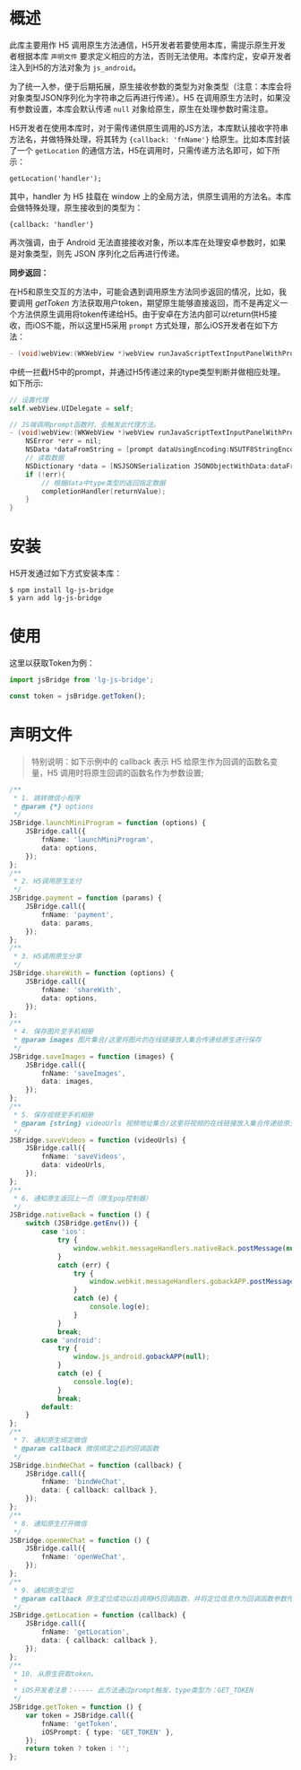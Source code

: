 # 概述

此库主要用作 H5 调用原生方法通信，H5开发者若要使用本库，需提示原生开发者根据本库 `声明文件` 要求定义相应的方法，否则无法使用。本库约定，安卓开发者注入到H5的方法对象为 `js_android`。



为了统一入参，便于后期拓展，原生接收参数的类型为对象类型（注意：本库会将对象类型JSON序列化为字符串之后再进行传递）。H5 在调用原生方法时，如果没有参数设置，本库会默认传递 `null` 对象给原生，原生在处理参数时需注意。



H5开发者在使用本库时，对于需传递供原生调用的JS方法，本库默认接收字符串方法名，并做特殊处理，将其转为 `{callback: 'fnName'}` 给原生。比如本库封装了一个 `getLocation` 的通信方法，H5在调用时，只需传递方法名即可，如下所示：

```
getLocation('handler');
```

其中，handler 为 H5 挂载在 window 上的全局方法，供原生调用的方法名。本库会做特殊处理，原生接收到的类型为：

```
{callback: 'handler'}
```

再次强调，由于 Android 无法直接接收对象，所以本库在处理安卓参数时，如果是对象类型，则先 JSON 序列化之后再进行传递。



**同步返回：**



在H5和原生交互的方法中，可能会遇到调用原生方法同步返回的情况，比如，我要调用 *getToken* 方法获取用户token，期望原生能够直接返回，而不是再定义一个方法供原生调用将token传递给H5。由于安卓在方法内部可以return供H5接收，而iOS不能，所以这里H5采用 `prompt` 方式处理，那么iOS开发者在如下方法：

```objective-c
- (void)webView:(WKWebView *)webView runJavaScriptTextInputPanelWithPrompt:(NSString *)prompt defaultText:(nullable NSString *)defaultText initiatedByFrame:(WKFrameInfo *)frame completionHandler:(void (^)(NSString * _Nullable result))completionHandler;
```

中统一拦截H5中的prompt，并通过H5传递过来的type类型判断并做相应处理。如下所示:

```objective-c
// 设置代理
self.webView.UIDelegate = self;

// JS端调用prompt函数时，会触发此代理方法。
- (void)webView:(WKWebView *)webView runJavaScriptTextInputPanelWithPrompt:(NSString *)prompt defaultText:(nullable NSString *)defaultText initiatedByFrame:(WKFrameInfo *)frame completionHandler:(void (^)(NSString * __nullable result))completionHandler {
    NSError *err = nil;
    NSData *dataFromString = [prompt dataUsingEncoding:NSUTF8StringEncoding];
    // 读取数据
    NSDictionary *data = [NSJSONSerialization JSONObjectWithData:dataFromString options:NSJSONReadingMutableContainers error:&err];
    if (!err){
        // 根据data中type类型的返回指定数据
        completionHandler(returnValue);
    }
}
```

# 安装

H5开发通过如下方式安装本库：

```shell
$ npm install lg-js-bridge
$ yarn add lg-js-bridge
```

# 使用

这里以获取Token为例：

```js
import jsBridge from 'lg-js-bridge';

const token = jsBridge.getToken();
```

# 声明文件

> 特别说明：如下示例中的 callback 表示 H5 给原生作为回调的函数名变量，H5 调用时将原生回调的函数名作为参数设置;

```typescript
/**
 * 1. 跳转微信小程序
 * @param {*} options
 */
JSBridge.launchMiniProgram = function (options) {
    JSBridge.call({
        fnName: 'launchMiniProgram',
        data: options,
    });
};
/**
 * 2. H5调用原生支付
 */
JSBridge.payment = function (params) {
    JSBridge.call({
        fnName: 'payment',
        data: params,
    });
};
/**
 * 3. H5调用原生分享
 */
JSBridge.shareWith = function (options) {
    JSBridge.call({
        fnName: 'shareWith',
        data: options,
    });
};
/**
 * 4. 保存图片至手机相册
 * @param images 图片集合/这里将图片的在线链接放入集合传递给原生进行保存
 */
JSBridge.saveImages = function (images) {
    JSBridge.call({
        fnName: 'saveImages',
        data: images,
    });
};
/**
 * 5. 保存视频至手机相册
 * @param {string} videoUrls 视频地址集合/这里将视频的在线链接放入集合传递给原生进行保存
 */
JSBridge.saveVideos = function (videoUrls) {
    JSBridge.call({
        fnName: 'saveVideos',
        data: videoUrls,
    });
};
/**
 * 6. 通知原生返回上一页（原生pop控制器）
 */
JSBridge.nativeBack = function () {
    switch (JSBridge.getEnv()) {
        case 'ios':
            try {
                window.webkit.messageHandlers.nativeBack.postMessage(null);
            }
            catch (err) {
                try {
                    window.webkit.messageHandlers.gobackAPP.postMessage(null);
                }
                catch (e) {
                    console.log(e);
                }
            }
            break;
        case 'android':
            try {
                window.js_android.gobackAPP(null);
            }
            catch (e) {
                console.log(e);
            }
            break;
        default:
    }
};
/**
 * 7. 通知原生绑定微信
 * @param callback 微信绑定之后的回调函数
 */
JSBridge.bindWeChat = function (callback) {
    JSBridge.call({
        fnName: 'bindWeChat',
        data: { callback: callback },
    });
};
/**
 * 8. 通知原生打开微信
 */
JSBridge.openWeChat = function () {
    JSBridge.call({
        fnName: 'openWeChat',
    });
};
/**
 * 9. 通知原生定位
 * @param callback 原生定位成功以后调用H5回调函数，并将定位信息作为回调函数参数传递。
 */
JSBridge.getLocation = function (callback) {
    JSBridge.call({
        fnName: 'getLocation',
        data: { callback: callback },
    });
};
/**
 * 10. 从原生获取token。
 *
 * iOS开发者注意：----- 此方法通过prompt触发，type类型为：GET_TOKEN
 */
JSBridge.getToken = function () {
    var token = JSBridge.call({
        fnName: 'getToken',
        iOSPrompt: { type: 'GET_TOKEN' },
    });
    return token ? token : '';
};
```
